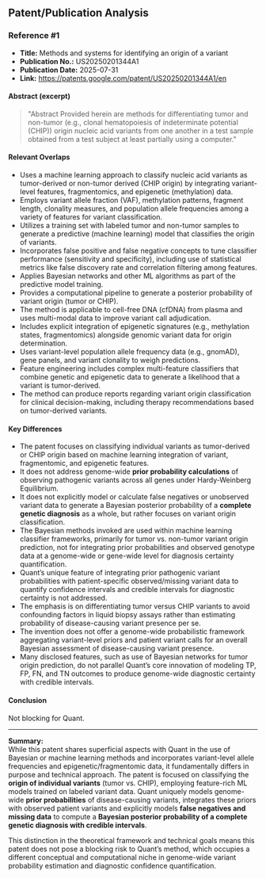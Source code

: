 ## Patent/Publication Analysis

### Reference #1

- **Title:** Methods and systems for identifying an origin of a variant
- **Publication No.:** US20250201344A1
- **Publication Date:** 2025-07-31
- **Link:** https://patents.google.com/patent/US20250201344A1/en

#### Abstract (excerpt)

> "Abstract Provided herein are methods for differentiating tumor and non-tumor (e.g., clonal hematopoiesis of indeterminate potential (CHIP)) origin nucleic acid variants from one another in a test sample obtained from a test subject at least partially using a computer."

#### Relevant Overlaps

- Uses a machine learning approach to classify nucleic acid variants as tumor-derived or non-tumor derived (CHIP origin) by integrating variant-level features, fragmentomics, and epigenetic (methylation) data.
- Employs variant allele fraction (VAF), methylation patterns, fragment length, clonality measures, and population allele frequencies among a variety of features for variant classification.
- Utilizes a training set with labeled tumor and non-tumor samples to generate a predictive (machine learning) model that classifies the origin of variants.
- Incorporates false positive and false negative concepts to tune classifier performance (sensitivity and specificity), including use of statistical metrics like false discovery rate and correlation filtering among features.
- Applies Bayesian networks and other ML algorithms as part of the predictive model training.
- Provides a computational pipeline to generate a posterior probability of variant origin (tumor or CHIP).
- The method is applicable to cell-free DNA (cfDNA) from plasma and uses multi-modal data to improve variant call adjudication.
- Includes explicit integration of epigenetic signatures (e.g., methylation states, fragmentomics) alongside genomic variant data for origin determination.
- Uses variant-level population allele frequency data (e.g., gnomAD), gene panels, and variant clonality to weigh predictions.
- Feature engineering includes complex multi-feature classifiers that combine genetic and epigenetic data to generate a likelihood that a variant is tumor-derived.
- The method can produce reports regarding variant origin classification for clinical decision-making, including therapy recommendations based on tumor-derived variants.

#### Key Differences

- The patent focuses on classifying individual variants as tumor-derived or CHIP origin based on machine learning integration of variant, fragmentomic, and epigenetic features.
- It does not address genome-wide **prior probability calculations** of observing pathogenic variants across all genes under Hardy-Weinberg Equilibrium.
- It does not explicitly model or calculate false negatives or unobserved variant data to generate a Bayesian posterior probability of a **complete genetic diagnosis** as a whole, but rather focuses on variant origin classification.
- The Bayesian methods invoked are used within machine learning classifier frameworks, primarily for tumor vs. non-tumor variant origin prediction, not for integrating prior probabilities and observed genotype data at a genome-wide or gene-wide level for diagnosis certainty quantification.
- Quant’s unique feature of integrating prior pathogenic variant probabilities with patient-specific observed/missing variant data to quantify confidence intervals and credible intervals for diagnostic certainty is not addressed.
- The emphasis is on differentiating tumor versus CHIP variants to avoid confounding factors in liquid biopsy assays rather than estimating probability of disease-causing variant presence per se.
- The invention does not offer a genome-wide probabilistic framework aggregating variant-level priors and patient variant calls for an overall Bayesian assessment of disease-causing variant presence.
- Many disclosed features, such as use of Bayesian networks for tumor origin prediction, do not parallel Quant’s core innovation of modeling TP, FP, FN, and TN outcomes to produce genome-wide diagnostic certainty with credible intervals.

#### Conclusion

Not blocking for Quant.

---

**Summary:**  
While this patent shares superficial aspects with Quant in the use of Bayesian or machine learning methods and incorporates variant-level allele frequencies and epigenetic/fragmentomic data, it fundamentally differs in purpose and technical approach. The patent is focused on classifying the **origin of individual variants** (tumor vs. CHIP), employing feature-rich ML models trained on labeled variant data. Quant uniquely models genome-wide **prior probabilities** of disease-causing variants, integrates these priors with observed patient variants and explicitly models **false negatives and missing data** to compute a **Bayesian posterior probability of a complete genetic diagnosis with credible intervals**.

This distinction in the theoretical framework and technical goals means this patent does not pose a blocking risk to Quant’s method, which occupies a different conceptual and computational niche in genome-wide variant probability estimation and diagnostic confidence quantification.
